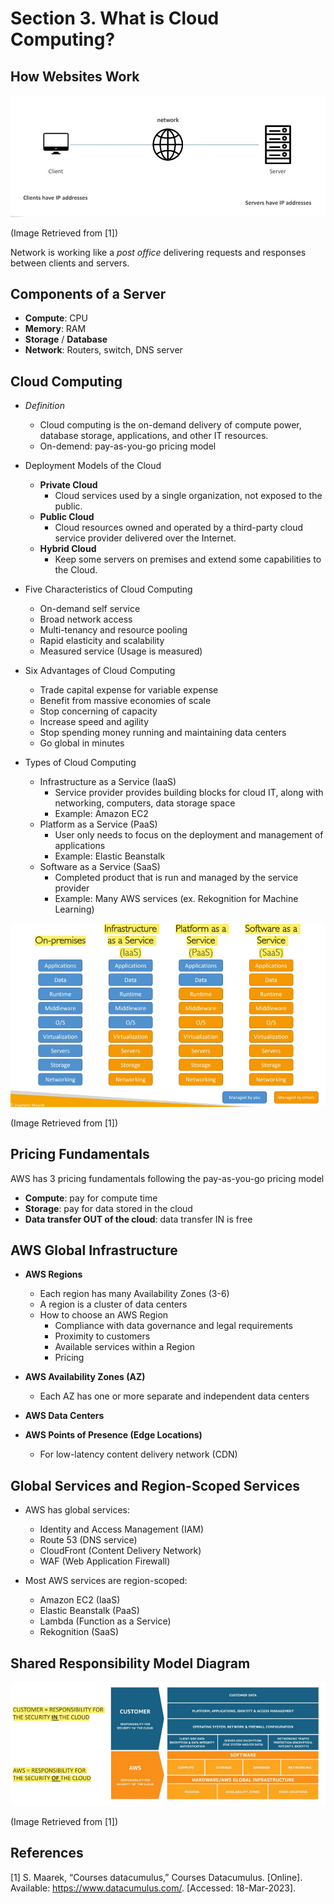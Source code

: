 # Section 3. What is Cloud Computing?

## How Websites Work

![how_websites_work](./img/how_websites_work.jpg)

(Image Retrieved from [1])

Network is working like a *post office* delivering requests and responses between clients and servers.


## Components of a Server

- **Compute**: CPU
- **Memory**: RAM
- **Storage** / **Database**
- **Network**: Routers, switch, DNS server


## Cloud Computing

- *Definition*
    - Cloud computing is the on-demand delivery of compute power, database storage, applications, and other IT resources.
    - On-demend: pay-as-you-go pricing model
- Deployment Models of the Cloud
    - **Private Cloud**
        - Cloud services used by a single organization, not exposed to the public.
    - **Public Cloud**
        - Cloud resources owned and operated by a third-party cloud service provider delivered over the Internet.
    - **Hybrid Cloud**
        - Keep some servers on premises and extend some capabilities to the Cloud.

- Five Characteristics of Cloud Computing
    - On-demand self service
    - Broad network access
    - Multi-tenancy and resource pooling
    - Rapid elasticity and scalability
    - Measured service (Usage is measured)

- Six Advantages of Cloud Computing
    - Trade capital expense for variable expense
    - Benefit from massive economies of scale
    - Stop concerning of capacity
    - Increase speed and agility
    - Stop spending money running and maintaining data centers
    - Go global in minutes

- Types of Cloud Computing
    - Infrastructure as a Service (IaaS)
        - Service provider provides building blocks for cloud IT, along with networking, computers, data storage space
        - Example: Amazon EC2
    - Platform as a Service (PaaS)
        - User only needs to focus on the deployment and management of applications
        - Example: Elastic Beanstalk
    - Software as a Service (SaaS)
        - Completed product that is run and managed by the service provider
        - Example: Many AWS services (ex. Rekognition for Machine Learning)

![cloud_computing_types](./img/cloud_computing_types.jpg)

(Image Retrieved from [1])


## Pricing Fundamentals

AWS has 3 pricing fundamentals following the pay-as-you-go pricing model

- **Compute**: pay for compute time
- **Storage**: pay for data stored in the cloud
- **Data transfer OUT of the cloud**: data transfer IN is free


## AWS Global Infrastructure

- **AWS Regions**
    - Each region has many Availability Zones (3-6)
    - A region is a cluster of data centers
    - How to choose an AWS Region
        - Compliance with data governance and legal requirements
        - Proximity to customers
        - Available services within a Region
        - Pricing

- **AWS Availability Zones (AZ)**
    - Each AZ has one or more separate and independent data centers

- **AWS Data Centers**

- **AWS Points of Presence (Edge Locations)**
    - For low-latency content delivery network (CDN)


## Global Services and Region-Scoped Services

- AWS has global services:
    - Identity and Access Management (IAM)
    - Route 53 (DNS service)
    - CloudFront (Content Delivery Network)
    - WAF (Web Application Firewall)

- Most AWS services are region-scoped:
    - Amazon EC2 (IaaS)
    - Elastic Beanstalk (PaaS)
    - Lambda (Function as a Service)
    - Rekognition (SaaS)


## Shared Responsibility Model Diagram

![shared_res_model](./img/shared_res_model.jpg)

(Image Retrieved from [1])


## References
[1] S. Maarek, “Courses datacumulus,” Courses Datacumulus. [Online]. Available: https://www.datacumulus.com/. [Accessed: 18-Mar-2023]. 

